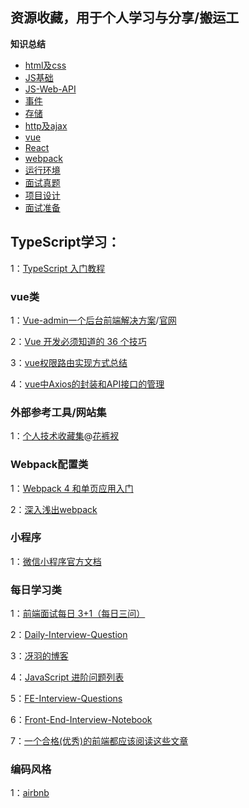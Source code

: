 ## 资源收藏，用于个人学习与分享/搬运工

**知识总结**
- [html及css](./html及css.md)
- [JS基础](./JS基础.md)
- [JS-Web-API](./JS-Web-API.md)
- [事件](./事件.md)
- [存储](./存储.md)
- [http及ajax](./http及ajax.md)
- [vue](./Vue.md)
- [React](./React.md)
- [webpack](./Webpack.md)
- [运行环境](./运行环境.md)
- [面试真题](./面试真题.md)
- [项目设计](./项目设计.md)
- [面试准备](./面试准备.md)

## TypeScript学习：
  1：[TypeScript 入门教程](https://github.com/xcatliu/typescript-tutorial/blob/master/README.md)
### vue类
  1：[Vue-admin一个后台前端解决方案](https://github.com/PanJiaChen/vue-element-admin/blob/master/README.zh-CN.md)/[官网](https://panjiachen.gitee.io/vue-element-admin-site/zh/)
  
  2：[Vue 开发必须知道的 36 个技巧](https://juejin.im/post/5d9d386fe51d45784d3f8637)
  
  3：[vue权限路由实现方式总结](https://juejin.im/post/5b5bfd5b6fb9a04fdd7d687a#heading-12)
  
  4：[vue中Axios的封装和API接口的管理](https://juejin.im/post/5b55c118f265da0f6f1aa354)
  
### 外部参考工具/网站集
  1：[个人技术收藏集](https://gitee.com/panjiachen/awesome-bookmarks)@[花裤衩](https://github.com/PanJiaChen)
  
### Webpack配置类
  1：[Webpack 4 和单页应用入门](https://github.com/wallstreetcn/webpack-and-spa-guide)
  
  2：[深入浅出webpack](https://github.com/gwuhaolin/dive-into-webpack)
  
### 小程序
  1：[微信小程序官方文档](https://mp.weixin.qq.com/cgi-bin/wx)
  
### 每日学习类
  1：[前端面试每日 3+1（每日三问）](https://github.com/haizlin/fe-interview)
  
  2：[Daily-Interview-Question](https://github.com/Advanced-Frontend/Daily-Interview-Question)
  
  3：[冴羽的博客](https://github.com/mqyqingfeng/Blog)
  
  4：[JavaScript 进阶问题列表](https://github.com/lydiahallie/javascript-questions/blob/master/zh-CN/README-zh_CN.md)
  
  5：[FE-Interview-Questions](http://blog.poetries.top/FE-Interview-Questions/)
  
  6：[Front-End-Interview-Notebook](https://github.com/CavsZhouyou/Front-End-Interview-Notebook)
  
  7：[一个合格(优秀)的前端都应该阅读这些文章](https://juejin.im/post/5d387f696fb9a07eeb13ea60)
  
 ### 编码风格
  1：[airbnb](https://github.com/airbnb/javascript)
